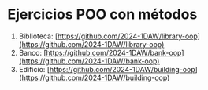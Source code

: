 # Ejercicios POO con métodos

1. Biblioteca: [https://github.com/2024-1DAW/library-oop](https://github.com/2024-1DAW/library-oop)
2. Banco: [https://github.com/2024-1DAW/bank-oop](https://github.com/2024-1DAW/bank-oop)
3. Edificio: [https://github.com/2024-1DAW/building-oop](https://github.com/2024-1DAW/building-oop)
